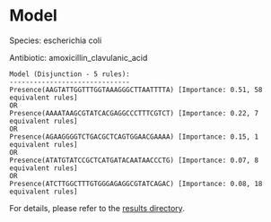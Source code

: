 
# Model

Species: escherichia coli

Antibiotic: amoxicillin_clavulanic_acid

```
Model (Disjunction - 5 rules):
------------------------------
Presence(AAGTATTGGTTTGGTAAAGGGCTTAATTTTA) [Importance: 0.51, 58 equivalent rules]
OR
Presence(AAAATAAGCGTATCACGAGGCCCTTTCGTCT) [Importance: 0.22, 7 equivalent rules]
OR
Presence(AGAAGGGGTCTGACGCTCAGTGGAACGAAAA) [Importance: 0.15, 1 equivalent rules]
OR
Presence(ATATGTATCCGCTCATGATACAATAACCCTG) [Importance: 0.07, 8 equivalent rules]
OR
Presence(ATCTTGGCTTTGTGGGAGAGGCGTATCAGAC) [Importance: 0.08, 18 equivalent rules]

```

For details, please refer to the [results directory](../../../../../results/scm_b/escherichia+coli/amoxicillin_clavulanic_acid/repeat_1/).


